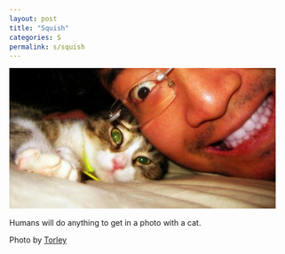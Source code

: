 ```yaml
---
layout: post
title: "Squish"
categories: S
permalink: s/squish
---
```


<img src="/images/s/squish.jpg">

Humans will do anything to get in a photo with a cat.

Photo by <a href="http://www.flickr.com/photos/torley/3262568550/">Torley</a>